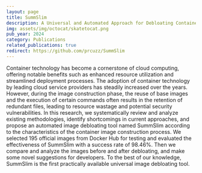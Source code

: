```yaml
---
layout: page
title: SummSlim
description: A Universal and Automated Approach for Debloating Container Images
img: assets/img/octocat/skatetocat.png
pub_year: 2024
category: Publications
related_publications: true
redirect: https://github.com/prcuzz/SummSlim
---
```


Container technology has become a cornerstone of cloud computing, offering notable benefits such as enhanced resource utilization and streamlined deployment processes. The adoption of container technology by leading cloud service providers has steadily increased over the years. However, during the image construction phase, the reuse of base images and the execution of certain commands often results in the retention of redundant files, leading to resource wastage and potential security vulnerabilities. In this research, we systematically review and analyze existing methodologies, identify shortcomings in current approaches, and propose an automated image debloating tool named SummSlim according to the characteristics of the container image construction process. We selected 195 official images from Docker Hub for testing and evaluated the effectiveness of SummSlim with a success rate of 98.46%. Then we compare and analyze the images before and after debloating, and make some novel suggestions for developers. To the best of our knowledge, SummSlim is the first practically available universal image debloating tool. 